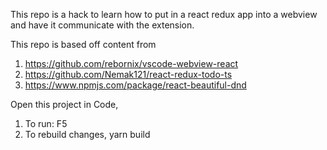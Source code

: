 This repo is a hack to learn how to put in a react redux app into a webview and have it communicate with the extension.

This repo is based off content from

1. https://github.com/rebornix/vscode-webview-react
2. https://github.com/Nemak121/react-redux-todo-ts
3. https://www.npmjs.com/package/react-beautiful-dnd

Open this project in Code,

1. To run: F5
2. To rebuild changes, yarn build
